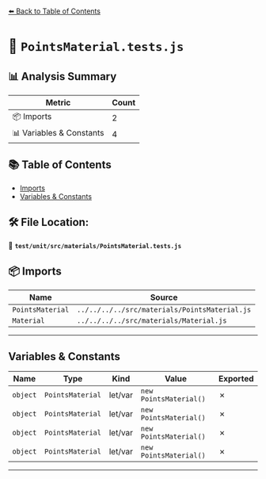 [⬅️ Back to Table of Contents](../../../../index.md)

# 📄 `PointsMaterial.tests.js`

## 📊 Analysis Summary

| Metric | Count |
|--------|-------|
| 📦 Imports | 2 |
| 📊 Variables & Constants | 4 |

## 📚 Table of Contents

- [Imports](#imports)
- [Variables & Constants](#variables-constants)

## 🛠️ File Location:
📂 **`test/unit/src/materials/PointsMaterial.tests.js`**

## 📦 Imports

| Name | Source |
|------|--------|
| `PointsMaterial` | `../../../../src/materials/PointsMaterial.js` |
| `Material` | `../../../../src/materials/Material.js` |


---

## Variables & Constants

| Name | Type | Kind | Value | Exported |
|------|------|------|-------|----------|
| `object` | `PointsMaterial` | let/var | `new PointsMaterial()` | ✗ |
| `object` | `PointsMaterial` | let/var | `new PointsMaterial()` | ✗ |
| `object` | `PointsMaterial` | let/var | `new PointsMaterial()` | ✗ |
| `object` | `PointsMaterial` | let/var | `new PointsMaterial()` | ✗ |


---